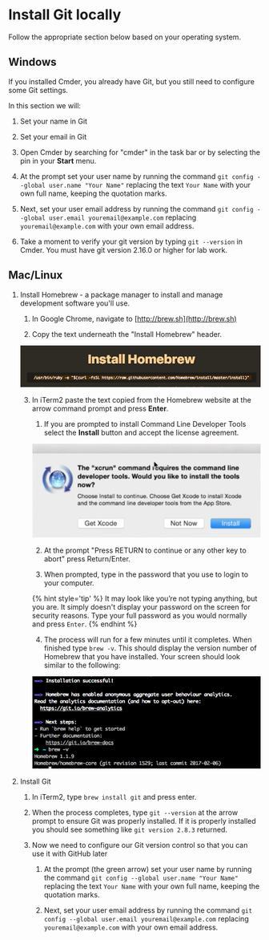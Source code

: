 # Install Git locally
Follow the appropriate section below based on your operating system.

## Windows

If you installed Cmder, you already have Git, but you still need to configure some Git settings.

In this section we will:
1. Set your name in Git
1. Set your email in Git


1. Open Cmder by searching for "cmder" in the task bar or by selecting the pin in your **Start** menu.

1. At the prompt set your user name by running the command `git config --global user.name "Your Name"` replacing the text `Your Name` with your own full name, keeping the quotation marks.

1. Next, set your user email address by running the command `git config --global user.email youremail@example.com` replacing `youremail@example.com` with your own email address.

1. Take a moment to verify your git version by typing `git --version` in Cmder. You must have git version 2.16.0 or higher for lab work.


## Mac/Linux

1. Install Homebrew - a package manager to install and manage development software you'll use.

      1. In Google Chrome, navigate to [http://brew.sh](http://brew.sh)

      2. Copy the text underneath the "Install Homebrew" header.

      ![](images/homebrew.png)

      3. In iTerm2 paste the text copied from the Homebrew website at the arrow command prompt and press **Enter**.

            1. If you are prompted to install Command Line Developer Tools select the **Install** button and accept the license agreement.

            ![](images/license.png)

            2. At the prompt "Press RETURN to continue or any other key to abort" press Return/Enter.

            3. When prompted, type in the password that you use to login to your computer.

            {% hint style='tip' %}
It may look like you’re not typing anything, but you are.  It simply doesn't display your password on the screen for security reasons.  Type your full password as you would normally and press `Enter`.
            {% endhint %}

            4. The process will run for a few minutes until it completes.  When finished type `brew -v`.  This should display the version number of Homebrew that you have installed. Your screen should look similar to the following:

            ![](images/brew_done.png)

2. Install Git

      1. In iTerm2, type `brew install git` and press enter.

      2. When the process completes, type `git --version` at the arrow prompt to ensure Git was properly installed.  If it is properly installed you should see something like `git version 2.8.3` returned.

      3. Now we need to configure our Git version control so that you can use it with GitHub later

            1. At the prompt (the green arrow) set your user name by running the command `git config --global user.name "Your Name"` replacing the text `Your Name` with your own full name, keeping the quotation marks.

            2. Next, set your user email address by running the command `git config --global user.email youremail@example.com` replacing `youremail@example.com` with your own email address.
